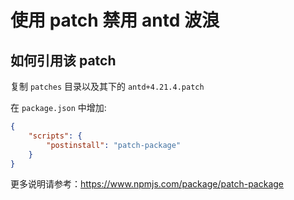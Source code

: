 # 使用 patch 禁用 antd 波浪

## 如何引用该 patch

复制 `patches` 目录以及其下的 `antd+4.21.4.patch`

在 `package.json` 中增加:

```json
{
    "scripts": {
        "postinstall": "patch-package"
    }
}
```

更多说明请参考：https://www.npmjs.com/package/patch-package
